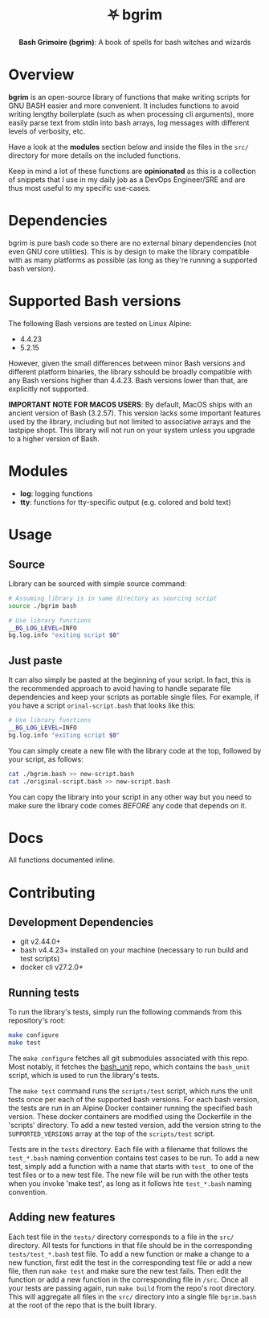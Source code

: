 # <p align="center">⛧ bgrim</p>
<p align="center"><b>Bash Grimoire (bgrim)</b>: A book of spells for bash witches and wizards</p>

# Overview
**bgrim** is an open-source library of functions that make writing scripts for GNU BASH easier and more convenient. It includes functions to avoid writing lengthy boilerplate (such as when processing cli arguments), more easily parse text from stdin into bash arrays, log messages with different levels of verbosity, etc. 

Have a look at the **modules** section below and inside the files in the `src/` directory for more details on the included functions. 

Keep in mind a lot of these functions are **opinionated** as this is a collection of snippets that I use in my daily job as a DevOps Engineer/SRE and are thus most useful to my specific use-cases.

# Dependencies
bgrim is pure bash code so there are no external binary dependencies (not even GNU core utilities). This is by design to make the library compatible with as many platforms as possible (as long as they're running a supported bash version).

# Supported Bash versions
The following Bash versions are tested on Linux Alpine:
- 4.4.23
- 5.2.15

However, given the small differences between minor Bash versions and different platform binaries, the library sshould be broadly compatible with any Bash versions higher than 4.4.23. Bash versions lower than that, are explicitly not supported.

**IMPORTANT NOTE FOR MACOS USERS**: By default, MacOS ships with an ancient version of Bash (3.2.57). This version lacks some important features used by the library, including but not limited to associative arrays and the lastpipe shopt. This library will not run on your system unless you upgrade to a higher version of Bash.

# Modules
- **log**: logging functions
- **tty**: functions for tty-specific output (e.g. colored and bold text)

# Usage
## Source
Library can be sourced with simple source command:
```bash
# Assuming library is in same directory as sourcing script
source ./bgrim bash 

# Use library functions
__BG_LOG_LEVEL=INFO
bg.log.info "exiting script $0"
```

## Just paste
It can also simply be pasted at the beginning of your script. In fact,
this is the recommended approach to avoid having to handle separate
file dependencies and keep your scripts as portable single files. For example,
if you have a script `orinal-script.bash` that looks like this:
```bash
# Use library functions
__BG_LOG_LEVEL=INFO
bg.log.info "exiting script $0"
```

You can simply create a new file with the library code at the top,
followed by your script, as follows:
```bash
cat ./bgrim.bash >> new-script.bash
cat ./original-script.bash >> new-script.bash
```

You can copy the library into your script in any other way but you
need to make sure the library code comes *BEFORE* any code that
depends on it.


# Docs
All functions documented inline. 

# Contributing
## Development Dependencies
- git v2.44.0+
- bash v4.4.23+ installed on your machine (necessary to run build and test scripts)
- docker cli v27.2.0+

## Running tests
To run the library's tests, simply run the following commands from this repository's root:
```bash
make configure
make test
```

The `make configure` fetches all git submodules associated with this repo. Most notably, it fetches the [bash_unit](https://github.com/pgrange/bash_unit) repo, which contains the `bash_unit` script, which is used to run the library's tests.

The `make test` command runs the `scripts/test` script, which runs the unit tests once per each of the supported bash versions. For each bash version, the tests are run in an Alpine Docker container running the specified bash version. These docker containers are modified using the Dockerfile in the 'scripts' directory. To add a new tested version, add the version string to the `SUPPORTED_VERSIONS` array at the top of the `scripts/test` script.

Tests are in the `tests` directory. Each file with a filename that follows the `test_*.bash` naming convention contains test cases to be run. To add a new test, simply add a function with a name that starts with `test_` to one of the test files or to a new test file. The new file will be run with the other tests when you invoke 'make test', as long as it follows hte `test_*.bash` naming convention. 

## Adding new features
Each test file in the `tests/` directory corresponds to a file in the `src/` directory. All tests for functions in that file should be in the corresponding `tests/test_*.bash` test file. To add a new function or make a change to a new function, first edit the test in the corresponding test file or add a new file, then run `make test` and make sure the new test fails. Then edit the function or add a new function in the corresponding file in `/src`. Once all your tests are passing again, run `make build` from the repo's root directory. This will aggregate all files in the `src/` directory into a single file `bgrim.bash` at the root of the repo that is the built library.

